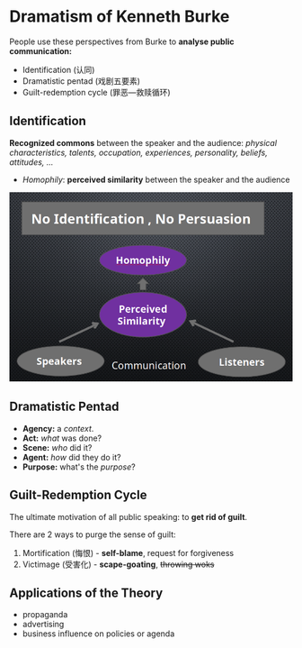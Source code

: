 # Dramatism of Kenneth Burke

People use these perspectives from Burke to **analyse public communication:**

- Identification (认同)
- Dramatistic pentad (戏剧五要素)
- Guilt-redemption cycle (罪恶—救赎循环)

## Identification

**Recognized commons** between the speaker and the audience: _physical characteristics, talents, occupation, experiences, personality, beliefs, attitudes, ..._

- _Homophily_: **perceived similarity** between the speaker and the audience

![Homophily](./img/homo.png)

## Dramatistic Pentad

- **Agency:** a _context_.
- **Act:** _what_ was done?
- **Scene:** _who_ did it?
- **Agent:** _how_ did they do it?
- **Purpose:** what's the _purpose_?

## Guilt-Redemption Cycle

The ultimate motivation of all public speaking: to **get rid of guilt**.

There are 2 ways to purge the sense of guilt:

1. Mortification (悔恨) - **self-blame**, request for forgiveness
2. Victimage (受害化) - **scape-goating**, ~~throwing woks~~

## Applications of the Theory

- propaganda
- advertising
- business influence on policies or agenda
